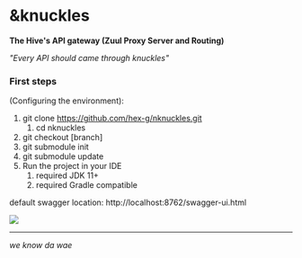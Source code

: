 # &knuckles
**The Hive's API gateway (Zuul Proxy Server and Routing)**

*"Every API should came through knuckles"*
### First steps
(Configuring the environment):

1. git clone https://github.com/hex-g/nknuckles.git
    1. cd nknuckles
2. git checkout [branch]
3. git submodule init
4. git submodule update 
5. Run the project in your IDE
    1. required JDK 11+
    2. required Gradle compatible

default swagger location: http://localhost:8762/swagger-ui.html 


![](https://s3.us-west-2.amazonaws.com/secure.notion-static.com/b6496de9-a1ad-4664-9e97-95378404ce5a/arq_colored.svg?X-Amz-Algorithm=AWS4-HMAC-SHA256&X-Amz-Credential=ASIAT73L2G45FNJJ7JWS%2F20191013%2Fus-west-2%2Fs3%2Faws4_request&X-Amz-Date=20191013T194331Z&X-Amz-Expires=86400&X-Amz-Security-Token=AgoJb3JpZ2luX2VjEB4aCXVzLXdlc3QtMiJHMEUCIQCB%2BvGsSm%2FixA7nCZch88v%2BxBknjCcUVdsEIcgsW%2Bti5gIgUx56ySTa893L%2B6kCAgOx2vU7DvTZozI1mfr3W%2Bm5rsoq2gMIFxAAGgwyNzQ1NjcxNDkzNzAiDEc2rRfaJBi6fUDsrCq3AwDYSvIP8%2BRkPPhsVh3azsFoudBo%2BSWguIWLtZSVhya8Z6UYg7xXVDvSYmZUUqGyluEMNb3IPEo4pJ4geyjjUEUdr7o52jvr4e3EkNmRnN1bSjOND2M%2Bna3H9WUqFkDHcn6CpABTMDVkMX1gHgoxUrsxxQD%2BQdiBotwvzwvQ0UXE8E8csZ3pc72ODQcTl6ScUiB8uHfcX4kdreIcBRs0oVTGO%2BHyEeRP%2F2ohY3GoFR%2Bo0%2Fv0hkgKD0bhuVfjoGaYf98edBGomznrFG%2BDM8z5ccsxtyLbh%2Fjw76u5neKuSau0K%2B8mAwmXk1LsYoyKvjqoW4oH2oielKxf0rtH8wHp24Da%2Bs90IDmDzdjfX82w%2BtlNVGLrWgtDNcjYW4mxTDfvuMxokcmYZwGTizjaptq6MovhgRBJ3MGaKD%2B9aPpzi4pi3aHOHfgUOa7%2Baea%2FQv1dK3kx%2Flssor3OyQwl8Ke%2FikS0OFbprkJexA4Q%2B5s0jLvNumSU4ST1ZSrvuCPBUl14sG46MY%2BJpM06yBCk5U8J449W28jNVI6aJpoA1zUfAaqNWlZC8vKwFJpz28UQFu%2BvDE72FrY8H7EwtcqM7QU6tAEKqGSQbfhp7kG%2B3pkb0IeEHRavdqizQ9aSEHOP5Ej43%2BlB91CZgJ1B%2BAX%2F6yFPJ4n3gqj5%2Bvc%2FAQ8z6yZn4dVo1UvLU04JT1bZU1KmoXcz%2Fg3s%2BktSUkaigpVCe3ia3u7kHfL2K62hD212SHN%2BbZP4jxBGYja0vuZDXjqAGiDkIGtqlQV%2Bi%2FIFKKs32yMGJS15YCs%2F3mdVSx45k3If9KdkTgXbgDMTIaW6pD4BXUEAji4zjn0%3D&X-Amz-Signature=10e9b9a70bdbca14ce244513d688674c187fd5c8a1313d354027019d40394087&X-Amz-SignedHeaders=host&response-content-disposition=filename%20%3D%22arq_colored.svg%22)	

---
*we know da wae*
